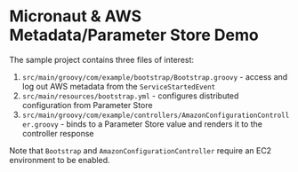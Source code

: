 # Micronaut & AWS Metadata/Parameter Store Demo

The sample project contains three files of interest:

1. `src/main/groovy/com/example/bootstrap/Bootstrap.groovy` - access and log out AWS metadata from the `ServiceStartedEvent`
2. `src/main/resources/bootstrap.yml` - configures distributed configuration from Parameter Store
3. `src/main/groovy/com/example/controllers/AmazonConfigurationController.groovy` - binds to a Parameter Store value and renders it to the controller response

Note that `Bootstrap` and `AmazonConfigurationController` require an EC2 environment to be enabled.